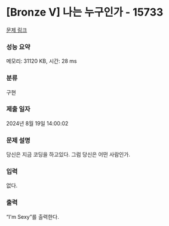 # [Bronze V] 나는 누구인가 - 15733 

[문제 링크](https://www.acmicpc.net/problem/15733) 

### 성능 요약

메모리: 31120 KB, 시간: 28 ms

### 분류

구현

### 제출 일자

2024년 8월 19일 14:00:02

### 문제 설명

<p>당신은 지금 코딩을 하고있다. 그럼 당신은 어떤 사람인가.</p>

### 입력 

 <p>없다.</p>

### 출력 

 <p>“I'm Sexy”를 출력한다.</p>

